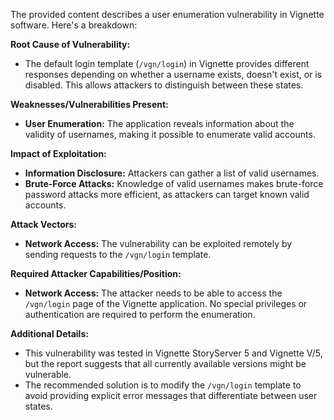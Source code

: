 The provided content describes a user enumeration vulnerability in Vignette software. Here's a breakdown:

**Root Cause of Vulnerability:**

- The default login template (`/vgn/login`) in Vignette provides different responses depending on whether a username exists, doesn't exist, or is disabled. This allows attackers to distinguish between these states.

**Weaknesses/Vulnerabilities Present:**

- **User Enumeration:** The application reveals information about the validity of usernames, making it possible to enumerate valid accounts.

**Impact of Exploitation:**

- **Information Disclosure:** Attackers can gather a list of valid usernames.
- **Brute-Force Attacks:**  Knowledge of valid usernames makes brute-force password attacks more efficient, as attackers can target known valid accounts.

**Attack Vectors:**

- **Network Access:** The vulnerability can be exploited remotely by sending requests to the `/vgn/login` template.

**Required Attacker Capabilities/Position:**

- **Network Access:** The attacker needs to be able to access the `/vgn/login` page of the Vignette application. No special privileges or authentication are required to perform the enumeration.

**Additional Details:**
- This vulnerability was tested in Vignette StoryServer 5 and Vignette V/5, but the report suggests that all currently available versions might be vulnerable.
- The recommended solution is to modify the `/vgn/login` template to avoid providing explicit error messages that differentiate between user states.